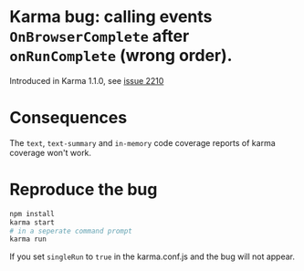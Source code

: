 Karma bug: calling events `OnBrowserComplete` after `onRunComplete` (wrong order).
===

Introduced in Karma 1.1.0, see [issue 2210](https://github.com/karma-runner/karma/issues/2210)

Consequences
===

The `text`, `text-summary` and `in-memory` code coverage reports of karma coverage won't work.

Reproduce the bug
===

```bash
npm install
karma start
# in a seperate command prompt
karma run
```

If you set `singleRun` to `true` in the karma.conf.js and the bug will not appear.
